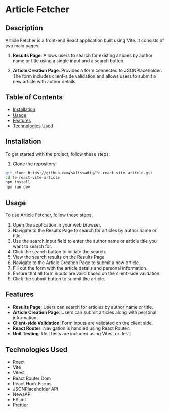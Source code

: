 # Article Fetcher

## Description

Article Fetcher is a front-end React application built using Vite. It consists of two main pages:

1. **Results Page**: Allows users to search for existing articles by author name or title using a single input and a search button.

2. **Article Creation Page**: Provides a form connected to JSONPlaceholder. The form includes client-side validation and allows users to submit a new article with author details.

## Table of Contents

- [Installation](#installation)
- [Usage](#usage)
- [Features](#features)
- [Technologies Used](#technologies-used)

## Installation

To get started with the project, follow these steps:

1. Clone the repository:

```bash
git clone https://github.com/salissadiq/fe-react-vite-article.git
cd fe-react-vite-article
npm install
npm run dev

```
## Usage

To use Article Fetcher, follow these steps:

1. Open the application in your web browser.
2. Navigate to the Results Page to search for articles by author name or title.
3. Use the search input field to enter the author name or article title you want to search for.
4. Click the search button to initiate the search.
5. View the search results on the Results Page.
6. Navigate to the Article Creation Page to submit a new article.
7. Fill out the form with the article details and personal information.
8. Ensure that all form inputs are valid based on the client-side validation.
9. Click the submit button to submit the article.


## Features

* **Results Page**: Users can search for articles by author name or title.
* **Article Creation Page**: Users can submit articles along with personal information.
* **Client-side Validation**: Form inputs are validated on the client side.
* **React Router**: Navigation is handled using React Router.
* **Unit Testing**: Unit tests are included using Vitest or Jest.


## Technologies Used

* React
* Vite
* Vitest
* React Router Dom
* React Hook Forms
* JSONPlaceholder API
* NewsAPI
* ESLint
* Prettier


